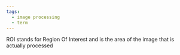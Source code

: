 ```yaml
---
tags:
  - image processing
  - term
---
```


ROI stands for Region Of Interest and is the area of the image that is actually processed
